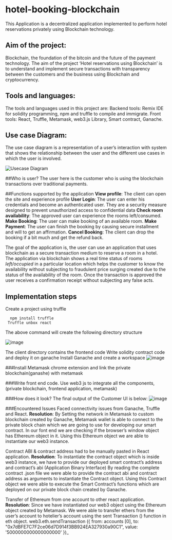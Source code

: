 # hotel-booking-blockchain
This Application is a decentralized application implemented to perform hotel reservations privately using Blockchain technology.

## Aim of the project:
Blockchain, the foundation of the bitcoin and the future of the payment technology. The aim of the project ‘Hotel reservations using Blockchain’ is to understand and implement secure transactions with transparency between the customers and the business using Blockchain and cryptocurrency.

## Tools and languages:
The tools and languages used in this project are: 
Backend tools: Remix IDE for solidity programming, npm and truffle to compile and immigrate.
Front tools: React, Truffle, Metamask, web3.js Library, Smart contract, Ganache.

## Use case Diagram:
The use case diagram is a representation of a user’s interaction with system that shows the relationship between the user and the different use cases in which the user is involved.

![Usecase Diagram](https://user-images.githubusercontent.com/41775443/113839176-7247e880-975d-11eb-8e4f-fd5517994df3.png)



##Who is user?
The user here is the customer who is using the blockchain transactions over traditional payments.

##Functions supported by the application
**View profile**: The client can open the site and experience profile
**User Login**: The user can enter his credentials and become an authenticated user. They are a security measure designed to prevent unauthorized access to confidential data
**Check room availability**: The approved user can experience the rooms left/consumed.
**Make Booking**: The user can make booking of an available room.
**Make Payment**: The user can finish the booking by causing secure installment and will to get an affirmation.
**Cancel Booking**: The client can drop the booking if a bit much and get the refund back.

The goal of the application is, the user can use an application that uses blockchain as a secure transaction medium to reserve a room in a hotel. The application via blockchain shows a real time status of rooms *left/occupied* in a particular location which helps the customer to know the availability without subjecting to fraudulent price surging created due to the status of the availability of the room.  Once the transaction is approved the user receives a confirmation receipt without subjecting any false acts.

## Implementation steps

Create a project using truffle 

      npm install truffle
     Truffle unbox react


The above command will create the following directory structure

![image](https://user-images.githubusercontent.com/41775443/113839545-c521a000-975d-11eb-9cb9-38f7130bfeae.png)

The client directory contains the frontend code 
Write solidity contract code and deploy it on ganache
Install Ganache and create a workspace
![image](https://user-images.githubusercontent.com/41775443/113839996-395c4380-975e-11eb-83d4-afd1901c9be4.png)


###Install Metamask chrome extension and link the private blockchain(ganashe) with metamask


###Write front end code. 
Use web3 js to integrate all the components, (private blockchain, frontend application, metamask)


###How does it look?
The final output of the Customer UI is below:
![image](https://user-images.githubusercontent.com/41775443/113840925-357cf100-975f-11eb-8516-6d38b394af8b.png)

###Encountered Issues
Faced connectivity issues from Ganache, Truffle and React.
**Resolution**: By Setting the network in Metamask to custom blockchain created by Ganache, Metamask wallet is able to connect to the private block chain which we are going to use for developing our smart contract.
In our font end we are checking if the browser’s window object has Ethereum object in it. Using this Ethereum object we are able to instantiate our web3 instance.

Contract ABI & contract address had to be manually pasted in React application.
**Resolution**: To instantiate the contract object which is inside web3 instance, we have to provide our deployed smart contract’s address and contract’s abi (Application Binary Interface)
By reading the complete contract .json file we were able to provide the contract abi and contract address as arguments to instantiate the Contract object. Using this Contract object we were able to execute the Smart Contract’s functions which are deployed on our private block chain created by Ganache.

Transfer of Ethereum from one account to other react application.
**Resolution**: Since we have instantiated our web3 object using the Ethereum object created by Metamask. We were able to transfer ethers from the user’s account to hotelier’s account using the sent Transaction () function in eth object.
web3.eth.sendTransaction ({
        from: accounts [0],
        to: "0x7dBFE7C7F2ce06d7D914f3BB924EA327930a90C1",
        value: '5000000000000000000'
      })_
